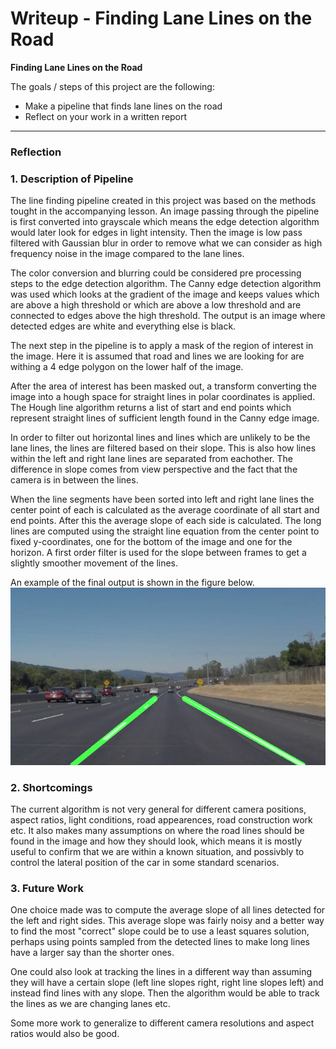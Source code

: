 # **Writeup - Finding Lane Lines on the Road** 

**Finding Lane Lines on the Road**

The goals / steps of this project are the following:
* Make a pipeline that finds lane lines on the road
* Reflect on your work in a written report

---

### Reflection

### 1. Description of Pipeline

The line finding pipeline created in this project was based on the methods tought in the accompanying lesson. An image passing through the pipeline is first converted into grayscale which means the edge detection algorithm would later look for edges in light intensity. Then the image is low pass filtered with Gaussian blur in order to remove what we can consider as high frequency noise in the image compared to the lane lines. 

The color conversion and blurring could be considered pre processing steps to the edge detection algorithm. The Canny edge detection algorithm was used which looks at the gradient of the image and keeps values which are above a high threshold or which are above a low threshold and are connected to edges above the high threshold. The output is an image where detected edges are white and everything else is black.

The next step in the pipeline is to apply a mask of the region of interest in the image. Here it is assumed that road and lines we are looking for are withing a 4 edge polygon on the lower half of the image. 

After the area of interest has been masked out, a transform converting the image into a hough space for straight lines in polar coordinates is applied. The Hough line algorithm returns a list of start and end points which represent straight lines of sufficient length found in the Canny edge image.

In order to filter out horizontal lines and lines which are unlikely to be the lane lines, the lines are filtered based on their slope. This is also how lines within the left and right lane lines are separated from eachother. The difference in slope comes from view perspective and the fact that the camera is in between the lines.

When the line segments have been sorted into left and right lane lines the center point of each is calculated as the average coordinate of all start and end points. After this the average slope of each side is calculated. The long lines are computed using the straight line equation from the center point to fixed y-coordinates, one for the bottom of the image and one for the horizon. A first order filter is used for the slope between frames to get a slightly smoother movement of the lines.

An example of the final output is shown in the figure below.
![alt text](./test_images_output/solidWhiteCurve.jpg)

### 2. Shortcomings
The current algorithm is not very general for different camera positions, aspect ratios, light conditions, road appearences, road construction work etc. It also makes many assumptions on where the road lines should be found in the image and how they should look, which means it is mostly useful to confirm that we are within a known situation, and possivbly to control the lateral position of the car in some standard scenarios.

### 3. Future Work
One choice made was to compute the average slope of all lines detected for the left and right sides. This average slope was fairly noisy and a better way to find the most "correct" slope could be to use a least squares solution, perhaps using points sampled from the detected lines to make long lines have a larger say than the shorter ones.

One could also look at tracking the lines in a different way than assuming they will have a certain slope (left line slopes right, right line slopes left) and instead find lines with any slope. Then the algorithm would be able to track the lines as we are changing lanes etc.

Some more work to generalize to different camera resolutions and aspect ratios would also be good. 